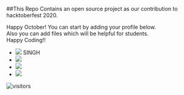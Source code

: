 ##This Repo Contains an open source project as our contribution to hacktoberfest 2020.

Happy October! You can start by adding your profile below.\
Also you can add files which will be helpful for students.\
Happy Coding!! 

- [![](https://img.shields.io/badge/DEV-ESH-blue)](http://www.deveshsingh.ml) SINGH
- [![](https://img.shields.io/badge/D3V3sh-blue)](http://www.deveshsingh.ml) 
- [![](https://img.shields.io/badge/Neeshu-blue)](http://www.neeshu.ml) 
- [![](https://img.shields.io/badge/Yash_Gautam-blue)](http://www.yashgautam.me) 


![visitors](https://visitor-badge.laobi.icu/badge?page_id=Nimisha-Singh.Hacktoberfest2020)

